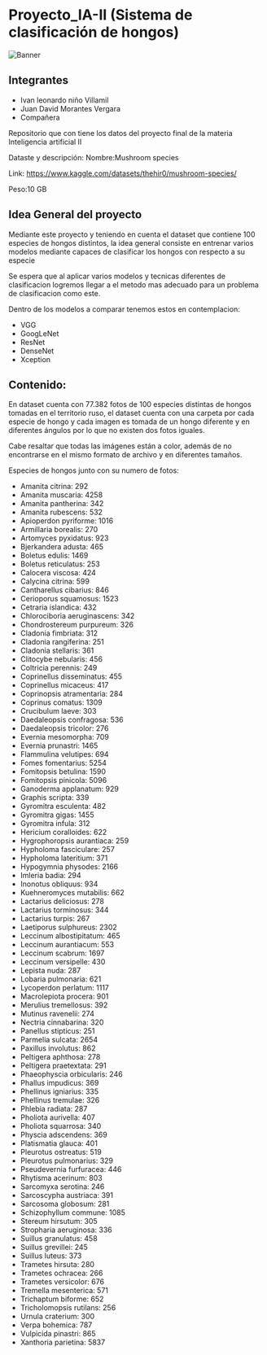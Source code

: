 # Proyecto_IA-II (Sistema de clasificación de hongos)

![Banner](https://github.com/IvanLeonardoNino/Proyecto_IA-II/assets/82769220/18aa1ae2-09fb-4cd7-aec7-35d9f455576c)

## Integrantes 
* Ivan leonardo niño Villamil
* Juan David Morantes Vergara
* Compañera


Repositorio que con tiene los datos del proyecto final de la materia Inteligencia artificial II

Dataste y descripción:
Nombre:Mushroom species

Link: https://www.kaggle.com/datasets/thehir0/mushroom-species/

Peso:10 GB
## Idea General del proyecto

Mediante este proyecto y teniendo en cuenta el dataset que contiene 100 especies de hongos distintos, la idea general consiste en entrenar varios modelos mediante capaces de clasificar los hongos con respecto a su especie

Se espera que al aplicar varios modelos y tecnicas diferentes de clasificacion logremos llegar a el metodo mas adecuado para un problema de clasificacion como este.

Dentro de los modelos a comparar tenemos estos en contemplacion:
* VGG
* GoogLeNet
* ResNet
* DenseNet
* Xception
## Contenido:

En dataset cuenta con 77.382 fotos de 100 especies distintas de hongos tomadas en el territorio ruso, el dataset cuenta con una carpeta por cada especie de hongo y cada imagen es tomada de un hongo diferente y en diferentes ángulos por lo que no existen dos fotos iguales.

Cabe resaltar que todas las imágenes están a color, además de no encontrarse en el mismo formato de archivo y en diferentes tamaños.

Especies de hongos junto con su numero de fotos:

* Amanita citrina: 292
* Amanita muscaria: 4258
* Amanita pantherina: 342
* Amanita rubescens: 532
* Apioperdon pyriforme: 1016
* Armillaria borealis: 270
* Artomyces pyxidatus: 923
* Bjerkandera adusta: 465
* Boletus edulis: 1469
* Boletus reticulatus: 253
* Calocera viscosa: 424
* Calycina citrina: 599
* Cantharellus cibarius: 846
* Cerioporus squamosus: 1523
* Cetraria islandica: 432
* Chlorociboria aeruginascens: 342
* Chondrostereum purpureum: 326
* Cladonia fimbriata: 312
* Cladonia rangiferina: 251
* Cladonia stellaris: 361
* Clitocybe nebularis: 456
* Coltricia perennis: 249
* Coprinellus disseminatus: 455
* Coprinellus micaceus: 417
* Coprinopsis atramentaria: 284
* Coprinus comatus: 1309
* Crucibulum laeve: 303
* Daedaleopsis confragosa: 536
* Daedaleopsis tricolor: 276
* Evernia mesomorpha: 709
* Evernia prunastri: 1465
* Flammulina velutipes: 694
* Fomes fomentarius: 5254
* Fomitopsis betulina: 1590
* Fomitopsis pinicola: 5096
* Ganoderma applanatum: 929
* Graphis scripta: 339
* Gyromitra esculenta: 482
* Gyromitra gigas: 1455
* Gyromitra infula: 312
* Hericium coralloides: 622
* Hygrophoropsis aurantiaca: 259
* Hypholoma fasciculare: 257
* Hypholoma lateritium: 371
* Hypogymnia physodes: 2166
* Imleria badia: 294
* Inonotus obliquus: 934
* Kuehneromyces mutabilis: 662
* Lactarius deliciosus: 278
* Lactarius torminosus: 344
* Lactarius turpis: 267
* Laetiporus sulphureus: 2302
* Leccinum albostipitatum: 465
* Leccinum aurantiacum: 553
* Leccinum scabrum: 1697
* Leccinum versipelle: 430
* Lepista nuda: 287
* Lobaria pulmonaria: 621
* Lycoperdon perlatum: 1117
* Macrolepiota procera: 901
* Merulius tremellosus: 392
* Mutinus ravenelii: 274
* Nectria cinnabarina: 320
* Panellus stipticus: 251
* Parmelia sulcata: 2654
* Paxillus involutus: 862
* Peltigera aphthosa: 278
* Peltigera praetextata: 291
* Phaeophyscia orbicularis: 246
* Phallus impudicus: 369
* Phellinus igniarius: 335
* Phellinus tremulae: 326
* Phlebia radiata: 287
* Pholiota aurivella: 407
* Pholiota squarrosa: 340
* Physcia adscendens: 369
* Platismatia glauca: 401
* Pleurotus ostreatus: 519
* Pleurotus pulmonarius: 329
* Pseudevernia furfuracea: 446
* Rhytisma acerinum: 803
* Sarcomyxa serotina: 246
* Sarcoscypha austriaca: 391
* Sarcosoma globosum: 281
* Schizophyllum commune: 1085
* Stereum hirsutum: 305
* Stropharia aeruginosa: 336
* Suillus granulatus: 458
* Suillus grevillei: 245
* Suillus luteus: 373
* Trametes hirsuta: 280
* Trametes ochracea: 266
* Trametes versicolor: 676
* Tremella mesenterica: 571
* Trichaptum biforme: 652
* Tricholomopsis rutilans: 256
* Urnula craterium: 300
* Verpa bohemica: 787
* Vulpicida pinastri: 865
* Xanthoria parietina: 5837



